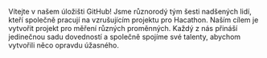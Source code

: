 Vítejte v našem úložišti GitHub! 
Jsme různorodý tým šesti nadšených lidí, kteří společně pracují na vzrušujícím projektu pro Hacathon. 
Naším cílem je vytvořit projekt pro měření různých proměnných. 
Každý z nás přináší jedinečnou sadu dovedností a společně spojíme své talenty, abychom vytvořili něco opravdu úžasného.
